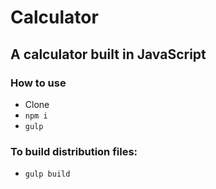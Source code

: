 # Calculator

## A calculator built in JavaScript

### How to use
* Clone
* `npm i`
* `gulp`

### To build distribution files:
* `gulp build`